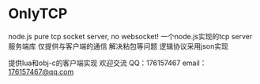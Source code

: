 OnlyTCP
=======

node.js pure tcp socket server, no websocket!
一个node.js实现的tcp server服务端库 
仅提供与客户端的通信 解决粘包等问题
逻辑协议采用json实现

提供lua和obj-c的客户端实现 
欢迎交流 
QQ：176157467
email：176157467@qq.com